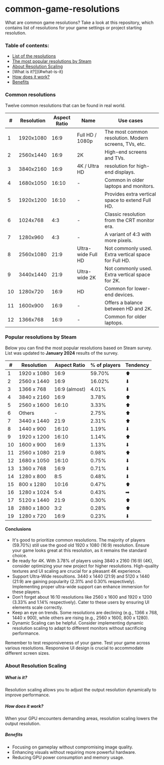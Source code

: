 # common-game-resolutions
What are common game resolutions? Take a look at this repository, which contains list of resolutions for your game settings or project starting resolution.


### Table of contents:
- [List of the resolutions](#common-resolutions)
- [The most popular resolutions by Steam](#popular-resolutions-by-steam)
- [About Resolution Scaling](#about-resolution-scaling)
 - [What is it?]](#what-is-it)
 - [How does it work?](#how-does-it-work)
 - [Benefits](#benefits)


### Common resolutions

Twelve common resolutions that can be found in real world.

| # | Resolution | Aspect Ratio | Name | Use cases |
| - | ---------- | ------------ | ---- | --------- |
| 1 | 1920x1080 | 16:9 | Full HD / 1080p | The most common resolution. Modern screens, TVs, etc. |
| 2 | 2560x1440 | 16:9 | 2K | High-end screens and TVs. |
| 3 | 3840x2160 | 16:9 | 4K / Ultra HD | resolution for high-end displays. |
| 4 | 1680x1050 | 16:10 | - | Common in older laptops and monitors. |
| 5 | 1920x1200 | 16:10 | - | Provides extra vertical space to extend Full HD. |
| 6 | 1024x768 | 4:3 | - | Classic resolution from the CRT monitor era. |
| 7 | 1280x960 | 4:3 | - | A variant of 4:3 with more pixels. |
| 8 | 2560x1080 | 21:9 | Ultra-wide Full HD | Not commonly used. Extra vertical space for Full HD. |
| 9 | 3440x1440 | 21:9 | Ultra-wide 2K | Not commonly used. Extra vertical space for 2K. |
| 10 | 1280x720 | 16:9 | HD | Common for lower-end devices. |
| 11 | 1600x900 | 16:9 | - | Offers a balance between HD and 2K. |
| 12 | 1366x768 | 16:9 | - | Common for older laptops. |

### Popular resolutions by Steam

Below you can find the most popular resolutions based on Steam survey.
List was updated to **January 2024** results of the survey.

| # | Resolution | Aspect Ratio | % of players | Tendency |
| - | ---------- | ------------ | ------------ | -------- |
| 1 | 1920 x 1080 | 16:9 | 59.70% | ⬆ |
| 2 | 2560 x 1440 | 16:9 | 16.02% | ⬇ |
| 3 | 1366 x 768 | 16:9 (almost) | 4.01% | ⬇ |
| 4 | 3840 x 2160 | 16:9 | 3.78% | ⬆ |
| 5 | 2560 x 1600 | 16:10 | 3.33% | ⬆ |
| 6 | Others | - | 2.75% | ⬆ |
| 7 | 3440 x 1440 | 21:9 | 2.31% | ⬆ |
| 8 | 1440 x 900 | 16:10 | 1.19% | ⬇ |
| 9 | 1920 x 1200 | 16:10 | 1.14% | ⬆ |
| 10 | 1600 x 900 | 16:9 | 1.13% | ⬇ |
| 11 | 2560 x 1080 | 21:9 | 0.98% | ⬆ |
| 12 | 1680 x 1050 | 16:10 | 0.75% | ⬇ |
| 13 | 1360 x 768 | 16:9 | 0.71% | ⬇ |
| 14 | 1280 x 800 | 8:5 | 0.48% | ⬇ |
| 15 | 800 x 1280 | 10:16 | 0.47% | ⬆ |
| 16 | 1280 x 1024 | 5:4 | 0.43% | ➡ |
| 17 | 5120 x 1440 | 21:9 | 0.30% | ⬆ |
| 18 | 2880 x 1800 | 3:2 | 0.28% | ⬆ |
| 19 | 1280 x 720 | 16:9 | 0.23% | ⬇ |

#### Conclusions

- It's good to prioritize common resolutions. The majority of players (59.70%) still use the good old 1920 x 1080 (16:9) resolution. Ensure your game looks great at this resolution, as it remains the standard choice.
- Be ready for 4K. With 3.78% of players using 3840 x 2160 (16:9) (4K), consider optimizing your new project for higher resolutions. High-quality textures and UI scaling are crucial for a pleasant 4K experience.
- Support Ultra-Wide resoultions. 3440 x 1440 (21:9) and 5120 x 1440 (21:9) are gaining popularity (2.31% and 0.30% respectively). Implementing proper ultra-wide support can enhance immersion for these players.
- Don’t forget about 16:10 resolutions like 2560 x 1600 and 1920 x 1200 (3.33% and 1.14% respectively). Cater to these users by ensuring UI elements scale correctly.
- Keep an eye on trends. Some resolutions are declining (e.g., 1366 x 768, 1440 x 900), while others are rising (e.g., 2560 x 1600, 800 x 1280).
- Dynamic Scaling can be helpful. Consider implementing dynamic resolution scaling to adapt to different monitors without sacrificing performance.


Remember to test responsiveness of your game. Test your game across various resolutions. Responsive UI design is crucial to accommodate different screen sizes.


### About Resolution Scaling

##### What is it?
Resolution scaling allows you to adjust the output resolution dynamically to improve performance.

##### How does it work?
When your GPU encounters demanding areas, resolution scaling lowers the output resolution.

##### Benefits
- Focusing on gameplay without compromising image quality.
- Enhancing visuals without requiring more powerful hardware.
- Reducing GPU power consumption and memory usage.
